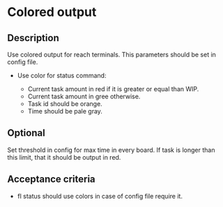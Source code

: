 # Colored output

## Description

Use colored output for reach terminals. This parameters should be set in config file.

* Use color for status command:

    * Current task amount in red if it is greater or equal than WIP.
    * Current task amount in gree otherwise.
    * Task id should be orange.
    * Time should be pale gray.

## Optional

Set threshold in config for max time in every board.
If task is longer than this limit, that it should be output in red.

## Acceptance criteria

* fl status should use colors in case of config file require it.

